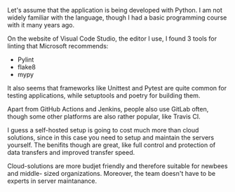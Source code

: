 Let's assume that the application is being developed with Python. I am not widely
familiar with the language, though I had a basic programming course with it many
years ago.

On the website of Visual Code Studio, the editor I use, I found 3 tools for linting
that Microsoft recommends:

- Pylint
- flake8
- mypy

It also seems that frameworks like Unittest and Pytest are quite common for testing
applications, while setuptools and poetry for building them.

Apart from GitHub Actions and Jenkins, people also use GitLab often, though some other
platforms are also rather popular, like Travis CI.

I guess a self-hosted setup is going to cost much more than cloud solutions, since in
this case you need to setup and maintain the servers yourself. The benifits though are
great, like full control and protection of data transfers and improved transfer speed.

Cloud-solutions are more budjet friendly and therefore suitable for newbees and middle-
sized organizations. Moreover, the team doesn't have to be experts in server maintanance.
